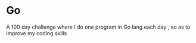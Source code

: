 # Go

A 100 day challenge where I do one program in Go lang each day , so as to improve my coding skills
